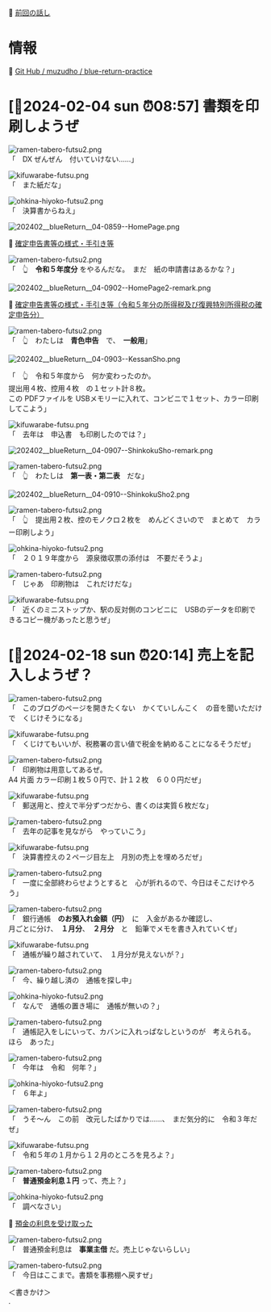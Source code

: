 📖 [前回の話し](https://crieit.net/posts/f34d7ca88724b0b87c299dc5e8b406cd)  

# 情報

📖 [Git Hub / muzudho / blue-return-practice](https://github.com/muzudho/blue-return-practice)  

# [📅2024-02-04 sun ⏰08:57] 書類を印刷しようぜ

![ramen-tabero-futsu2.png](https://crieit.now.sh/upload_images/d27ea8dcfad541918d9094b9aed83e7d61f4ce5d04700.png)  
「　DX ぜんぜん　付いていけない……」  

![kifuwarabe-futsu.png](https://crieit.now.sh/upload_images/beaf94b260ae2602ca8cf7f5bbc769c261f4ceb0a5f11.png)  
「　また紙だな」  

![ohkina-hiyoko-futsu2.png](https://crieit.now.sh/upload_images/96fb09724c3ce40ee0861a0fd1da563d61f4d01259f74.png)  
「　決算書からねえ」

![202402__blueReturn__04-0859--HomePage.png](https://crieit.now.sh/upload_images/6fef37d9a6a8d0a5aceefe5218728ba265bed37d2af72.png)  

📖 [確定申告書等の様式・手引き等](https://www.nta.go.jp/taxes/shiraberu/shinkoku/syotoku/index.htm)  

![ramen-tabero-futsu2.png](https://crieit.now.sh/upload_images/d27ea8dcfad541918d9094b9aed83e7d61f4ce5d04700.png)  
「　👆　**令和５年度分** をやるんだな。　まだ　紙の申請書はあるかな？」  

![202402__blueReturn__04-0902--HomePage2-remark.png](https://crieit.now.sh/upload_images/703205ee00c7a429bb24906157ac3dd665bed41ca36b5.png)  

📖 [確定申告書等の様式・手引き等（令和５年分の所得税及び復興特別所得税の確定申告分）](https://www.nta.go.jp/taxes/shiraberu/shinkoku/syotoku/r05.htm)  

![ramen-tabero-futsu2.png](https://crieit.now.sh/upload_images/d27ea8dcfad541918d9094b9aed83e7d61f4ce5d04700.png)  
「　👆　わたしは　**青色申告**　で、　**一般用**」  

![202402__blueReturn__04-0903--KessanSho.png](https://crieit.now.sh/upload_images/19244c50efc7a3caf29d43eb57f3d6fb65bed47ee9c19.png)  

「　👆　令和５年度から　何か変わったのか。  
提出用４枚、控用４枚　の１セット計８枚。  
この PDFファイルを USBメモリーに入れて、コンビニで１セット、カラー印刷してこよう」  

![kifuwarabe-futsu.png](https://crieit.now.sh/upload_images/beaf94b260ae2602ca8cf7f5bbc769c261f4ceb0a5f11.png)  
「　去年は　申込書　も印刷したのでは？」  

![202402__blueReturn__04-0907--ShinkokuSho-remark.png](https://crieit.now.sh/upload_images/85a197cb7ee3530d4336244e1441105465bed56544285.png)  

![ramen-tabero-futsu2.png](https://crieit.now.sh/upload_images/d27ea8dcfad541918d9094b9aed83e7d61f4ce5d04700.png)  
「　👆　わたしは　**第一表・第二表**　だな」  

![202402__blueReturn__04-0910--ShinkokuSho2.png](https://crieit.now.sh/upload_images/3ad199270caae00f3eb862ccdf8091d065bed5fbcf763.png)  

![ramen-tabero-futsu2.png](https://crieit.now.sh/upload_images/d27ea8dcfad541918d9094b9aed83e7d61f4ce5d04700.png)  
「　👆　提出用２枚、控のモノクロ２枚を　めんどくさいので　まとめて　カラー印刷しよう」  

![ohkina-hiyoko-futsu2.png](https://crieit.now.sh/upload_images/96fb09724c3ce40ee0861a0fd1da563d61f4d01259f74.png)  
「　２０１９年度から　源泉徴収票の添付は　不要だそうよ」  

![ramen-tabero-futsu2.png](https://crieit.now.sh/upload_images/d27ea8dcfad541918d9094b9aed83e7d61f4ce5d04700.png)  
「　じゃあ　印刷物は　これだけだな」  

![kifuwarabe-futsu.png](https://crieit.now.sh/upload_images/beaf94b260ae2602ca8cf7f5bbc769c261f4ceb0a5f11.png)  
「　近くのミニストップか、駅の反対側のコンビニに　USBのデータを印刷できるコピー機があったと思うぜ」

# [📅2024-02-18 sun ⏰20:14] 売上を記入しようぜ？

![ramen-tabero-futsu2.png](https://crieit.now.sh/upload_images/d27ea8dcfad541918d9094b9aed83e7d61f4ce5d04700.png)  
「　このブログのページを開きたくない　かくていしんこく　の音を聞いただけで　くじけそうになる」  

![kifuwarabe-futsu.png](https://crieit.now.sh/upload_images/beaf94b260ae2602ca8cf7f5bbc769c261f4ceb0a5f11.png)  
「　くじけてもいいが、税務署の言い値で税金を納めることになるそうだぜ」  

![ramen-tabero-futsu2.png](https://crieit.now.sh/upload_images/d27ea8dcfad541918d9094b9aed83e7d61f4ce5d04700.png)  
「　印刷物は用意してあるぜ。  
A4 片面 カラー印刷１枚５０円で、計１２枚　６００円だぜ」

![kifuwarabe-futsu.png](https://crieit.now.sh/upload_images/beaf94b260ae2602ca8cf7f5bbc769c261f4ceb0a5f11.png)  
「　郵送用と、控えで半分ずつだから、書くのは実質６枚だな」  

![ramen-tabero-futsu2.png](https://crieit.now.sh/upload_images/d27ea8dcfad541918d9094b9aed83e7d61f4ce5d04700.png)  
「　去年の記事を見ながら　やっていこう」  

![kifuwarabe-futsu.png](https://crieit.now.sh/upload_images/beaf94b260ae2602ca8cf7f5bbc769c261f4ceb0a5f11.png)  
「　決算書控えの２ページ目左上　月別の売上を埋めろだぜ」  

![ramen-tabero-futsu2.png](https://crieit.now.sh/upload_images/d27ea8dcfad541918d9094b9aed83e7d61f4ce5d04700.png)  
「　一度に全部終わらせようとすると　心が折れるので、今日はそこだけやろう」  

![ramen-tabero-futsu2.png](https://crieit.now.sh/upload_images/d27ea8dcfad541918d9094b9aed83e7d61f4ce5d04700.png)  
「　銀行通帳　**のお預入れ金額（円）**　に　入金があるか確認し、  
月ごとに分け、　**１月分**、　**２月分**　と　鉛筆でメモを書き入れていくぜ」  

![kifuwarabe-futsu.png](https://crieit.now.sh/upload_images/beaf94b260ae2602ca8cf7f5bbc769c261f4ceb0a5f11.png)  
「　通帳が繰り越されていて、　１月分が見えないが？」  

![ramen-tabero-futsu2.png](https://crieit.now.sh/upload_images/d27ea8dcfad541918d9094b9aed83e7d61f4ce5d04700.png)  
「　今、繰り越し済の　通帳を探し中」  

![ohkina-hiyoko-futsu2.png](https://crieit.now.sh/upload_images/96fb09724c3ce40ee0861a0fd1da563d61f4d01259f74.png)  
「　なんで　通帳の置き場に　通帳が無いの？」  

![ramen-tabero-futsu2.png](https://crieit.now.sh/upload_images/d27ea8dcfad541918d9094b9aed83e7d61f4ce5d04700.png)  
「　通帳記入をしにいって、カバンに入れっぱなしというのが　考えられる。  
ほら　あった」  

![ramen-tabero-futsu2.png](https://crieit.now.sh/upload_images/d27ea8dcfad541918d9094b9aed83e7d61f4ce5d04700.png)  
「　今年は　令和　何年？」  

![ohkina-hiyoko-futsu2.png](https://crieit.now.sh/upload_images/96fb09724c3ce40ee0861a0fd1da563d61f4d01259f74.png)  
「　６年よ」  

![ramen-tabero-futsu2.png](https://crieit.now.sh/upload_images/d27ea8dcfad541918d9094b9aed83e7d61f4ce5d04700.png)  
「　うそ～ん　この前　改元したばかりでは……、　まだ気分的に　令和３年だぜ」  

![kifuwarabe-futsu.png](https://crieit.now.sh/upload_images/beaf94b260ae2602ca8cf7f5bbc769c261f4ceb0a5f11.png)  
「　令和５年の１月から１２月のところを見ろよ？」  

![ramen-tabero-futsu2.png](https://crieit.now.sh/upload_images/d27ea8dcfad541918d9094b9aed83e7d61f4ce5d04700.png)  
「　**普通預金利息１円** って、売上？」  

![ohkina-hiyoko-futsu2.png](https://crieit.now.sh/upload_images/96fb09724c3ce40ee0861a0fd1da563d61f4d01259f74.png)  
「　調べなさい」  

📖 [預金の利息を受け取った](https://www.lan2.jp/psl/aog/aog04004.html)  

![ramen-tabero-futsu2.png](https://crieit.now.sh/upload_images/d27ea8dcfad541918d9094b9aed83e7d61f4ce5d04700.png)  
「　普通預金利息は　**事業主借** だ。売上じゃないらしい」  

![ramen-tabero-futsu2.png](https://crieit.now.sh/upload_images/d27ea8dcfad541918d9094b9aed83e7d61f4ce5d04700.png)  
「　今日はここまで。書類を事務棚へ戻すぜ」  



＜書きかけ＞  
.
